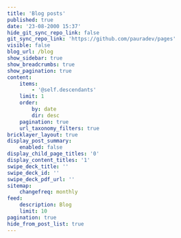 ```yaml
---
title: 'Blog posts'
published: true
date: '23-08-2000 15:37'
hide_git_sync_repo_link: false
git_sync_repo_link: 'https://github.com/pauradev/pages'
visible: false
blog_url: /blog
show_sidebar: true
show_breadcrumbs: true
show_pagination: true
content:
    items:
        - '@self.descendants'
    limit: 1
    order:
        by: date
        dir: desc
    pagination: true
    url_taxonomy_filters: true
bricklayer_layout: true
display_post_summary:
    enabled: false
display_child_page_titles: '0'
display_content_titles: '1'
swipe_deck_title: ''
swipe_deck_id: ''
swipe_deck_pdf_url: ''
sitemap:
    changefreq: monthly
feed:
    description: Blog
    limit: 10
pagination: true
hide_from_post_list: true
---
```


